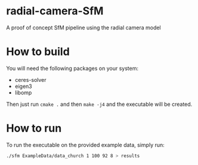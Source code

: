 # radial-camera-SfM
A proof of concept SfM pipeline using the radial camera model

# How to build
You will need the following packages on your system:
* ceres-solver
* eigen3
* libomp

Then just run `cmake .` and then `make -j4` and the executable will be created.

# How to run
To run the executable on the provided example data, simply run:
```bash 
./sfm ExampleData/data_church 1 100 92 8 > results
```
